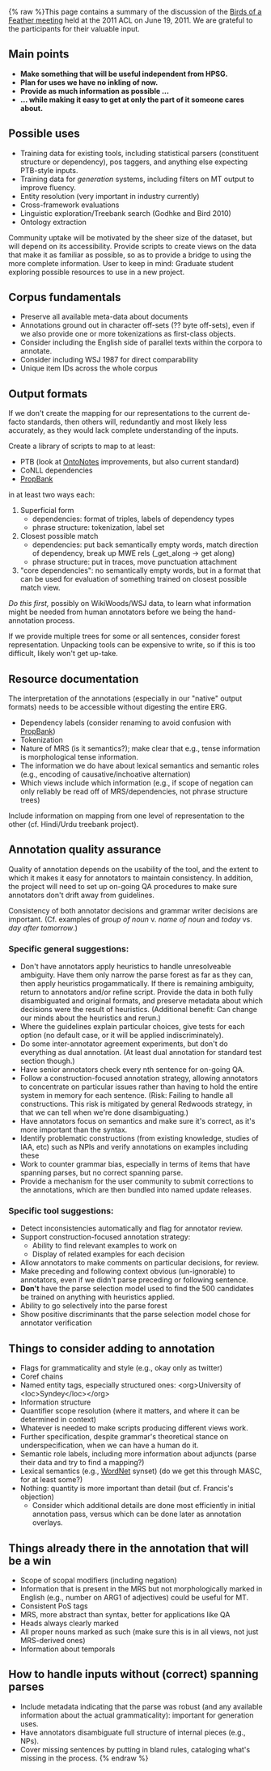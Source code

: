 {% raw %}This page contains a summary of the discussion of the [Birds of a
Feather meeting]() held at the 2011 ACL on June 19,
2011. We are grateful to the participants for their valuable input.

## Main points

- **Make something that will be useful independent from HPSG.**
- **Plan for uses we have no inkling of now.**
- **Provide as much information as possible ...**
- **... while making it easy to get at only the part of it someone
cares about.**

## Possible uses

- Training data for existing tools, including statistical parsers
(constituent structure or dependency), pos taggers, and anything
else expecting PTB-style inputs.
- Training data for *generation* systems, including filters on MT
output to improve fluency.
- Entity resolution (very important in industry currently)
- Cross-framework evaluations
- Linguistic exploration/Treebank search (Godhke and Bird 2010)
- Ontology extraction

Community uptake will be motivated by the sheer size of the dataset, but
will depend on its accessibility. Provide scripts to create views on the
data that make it as familiar as possible, so as to provide a bridge to
using the more complete information. User to keep in mind: Graduate
student exploring possible resources to use in a new project.

## Corpus fundamentals

- Preserve all available meta-data about documents
- Annotations ground out in character off-sets (?? byte off-sets),
even if we also provide one or more tokenizations as first-class
objects.
- Consider including the English side of parallel texts within the
corpora to annotate.
- Consider including WSJ 1987 for direct comparability
- Unique item IDs across the whole corpus

## Output formats

If we don't create the mapping for our representations to the current
de-facto standards, then others will, redundantly and most likely less
accurately, as they would lack complete understanding of the inputs.

Create a library of scripts to map to at least:

- PTB (look at [OntoNotes](/OntoNotes) improvements, but also current
standard)
- CoNLL dependencies
- [PropBank](/PropBank)

in at least two ways each:

1. Superficial form
   - dependencies: format of triples, labels of dependency types
   - phrase structure: tokenization, label set
2. Closest possible match
   - dependencies: put back semantically empty words, match direction
of dependency, break up MWE rels (\_get\_along -&gt; get along)
   - phrase structure: put in traces, move punctuation attachment
3. "core dependencies": no semantically empty words, but in a format
that can be used for evaluation of something trained on closest
possible match view.

*Do this first,* possibly on WikiWoods/WSJ data, to learn what
information might be needed from human annotators before we being the
hand-annotation process.

If we provide multiple trees for some or all sentences, consider forest
representation. Unpacking tools can be expensive to write, so if this is
too difficult, likely won't get up-take.

## Resource documentation

The interpretation of the annotations (especially in our "native" output
formats) needs to be accessible without digesting the entire ERG.

- Dependency labels (consider renaming to avoid confusion with
[PropBank](/PropBank))
- Tokenization
- Nature of MRS (is it semantics?); make clear that e.g., tense
information is morphological tense information.
- The information we do have about lexical semantics and semantic
roles (e.g., encoding of causative/inchoative alternation)
- Which views include which information (e.g., if scope of negation
can only reliably be read off of MRS/dependencies, not phrase
structure trees)

Include information on mapping from one level of representation to the
other (cf. Hindi/Urdu treebank project).

## Annotation quality assurance

Quality of annotation depends on the usability of the tool, and the
extent to which it makes it easy for annotators to maintain consistency.
In addition, the project will need to set up on-going QA procedures to
make sure annotators don't drift away from guidelines.

Consistency of both annotator decisions and grammar writer decisions are
important. (Cf. examples of *group of noun* v. *name of noun* and
*today* vs. *day after tomorrow*.)

### Specific general suggestions:

- Don't have annotators apply heuristics to handle unresolveable
ambiguity. Have them only narrow the parse forest as far as they
can, then apply heuristics progammatically. If there is remaining
ambiguity, return to annotators and/or refine script. Provide the
data in both fully disambiguated and original formats, and preserve
metadata about which decisions were the result of heuristics.
(Additional benefit: Can change our minds about the heuristics and
rerun.)
- Where the guidelines explain particular choices, give tests for each
option (no default case, or it will be applied indiscriminately).
- Do some inter-annotator agreement experiments, but don't do
everything as dual annotation. (At least dual annotation for
standard test section though.)
- Have senior annotators check every nth sentence for on-going QA.
- Follow a construction-focused annotation strategy, allowing
annotators to concentrate on particular issues rather than having to
hold the entire system in memory for each sentence. (Risk: Failing
to handle all constructions. This risk is mitigated by general
Redwoods strategy, in that we can tell when we're done
disambiguating.)
- Have annotators focus on semantics and make sure it's correct, as
it's more important than the syntax.
- Identify problematic constructions (from existing knowledge, studies
of IAA, etc) such as NPIs and verify annotations on examples
including these
- Work to counter grammar bias, especially in terms of items that have
spanning parses, but no correct spanning parse.
- Provide a mechanism for the user community to submit corrections to
the annotations, which are then bundled into named update releases.

### Specific tool suggestions:

- Detect inconsistencies automatically and flag for annotator review.
- Support construction-focused annotation strategy:
  - Ability to find relevant examples to work on
  - Display of related examples for each decision
- Allow annotators to make comments on particular decisions, for
review.
- Make preceding and following context obvious (un-ignorable) to
annotators, even if we didn't parse preceding or following sentence.
- **Don't** have the parse selection model used to find the 500
candidates be trained on anything with heuristics applied.
- Ability to go selectively into the parse forest
- Show positive discriminants that the parse selection model chose for
annotator verification

## Things to consider adding to annotation

- Flags for grammaticality and style (e.g., okay only as twitter)
- Coref chains
- Named entity tags, especially structured ones: &lt;org&gt;University
of &lt;loc&gt;Syndey&lt;/loc&gt;&lt;/org&gt;
- Information structure
- Quantifier scope resolution (where it matters, and where it can be
determined in context)
- Whatever is needed to make scripts producing different views work.
- Further specification, despite grammar's theoretical stance on
underspecification, when we can have a human do it.
- Semantic role labels, including more information about adjuncts
(parse their data and try to find a mapping?)
- Lexical semantics (e.g., [WordNet](/WordNet) synset) (do we get this
through MASC, for at least some?)
- Nothing: quantity is more important than detail (but cf. Francis's
objection)
  - Consider which additional details are done most efficiently in
initial annotation pass, versus which can be done later as
annotation overlays.

## Things already there in the annotation that will be a win

- Scope of scopal modifiers (including negation)
- Information that is present in the MRS but not morphologically
marked in English (e.g., number on ARG1 of adjectives) could be
useful for MT.
- Consistent PoS tags
- MRS, more abstract than syntax, better for applications like QA
- Heads always clearly marked
- All proper nouns marked as such (make sure this is in all views, not
just MRS-derived ones)
- Information about temporals

## How to handle inputs without (correct) spanning parses

- Include metadata indicating that the parse was robust (and any
available information about the actual grammaticality): important
for generation uses.
- Have annotators disambiguate full structure of internal pieces
(e.g., NPs).
- Cover missing sentences by putting in bland rules, cataloging what's
missing in the process.
<update date omitted for speed>{% endraw %}